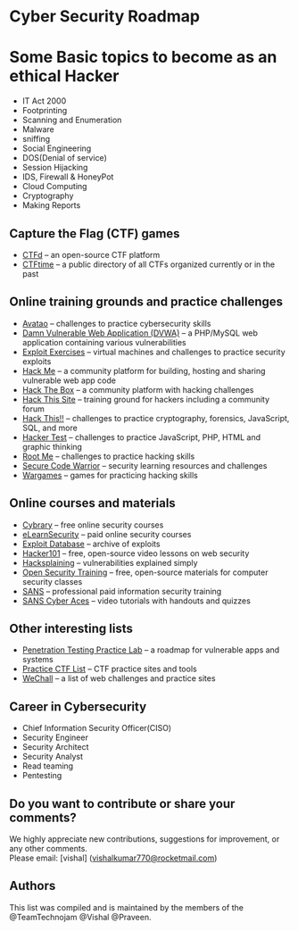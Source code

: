 # Cyber Security Roadmap
# Some Basic topics to become as an ethical Hacker

* IT Act 2000
* Footprinting
* Scanning and Enumeration
* Malware
* sniffing
* Social Engineering
* DOS(Denial of service)
* Session Hijacking
* IDS, Firewall & HoneyPot
* Cloud Computing
* Cryptography
* Making Reports


## Capture the Flag (CTF) games

* [CTFd](https://ctfd.io/) – an open-source CTF platform
* [CTFtime](https://ctftime.org/) – a public directory of all CTFs organized currently or in the past


## Online training grounds and practice challenges

* [Avatao](https://avatao.com/) – challenges to practice cybersecurity skills
* [Damn Vulnerable Web Application (DVWA)](http://www.dvwa.co.uk/) – a PHP/MySQL web application containing various vulnerabilities
* [Exploit Exercises](https://exploit-exercises.com/) – virtual machines and challenges to practice security exploits
* [Hack Me](https://hack.me/) – a community platform for building, hosting and sharing vulnerable web app code
* [Hack The Box](https://www.hackthebox.eu/) – a community platform with hacking challenges
* [Hack This Site](https://www.hackthissite.org/) – training ground for hackers including a community forum
* [Hack This!!](https://www.hackthis.co.uk/) – challenges to practice cryptography, forensics, JavaScript, SQL, and more
* [Hacker Test](http://www.hackertest.net/) – challenges to practice JavaScript, PHP, HTML and graphic thinking
* [Root Me](https://www.root-me.org) – challenges to practice hacking skills
* [Secure Code Warrior](https://portal.securecodewarrior.com/#/intro-splash) – security learning resources and challenges
* [Wargames](http://overthewire.org/wargames/) – games for practicing hacking skills

## Online courses and materials

* [Cybrary](https://www.cybrary.it/) – free online security courses
* [eLearnSecurity](https://www.elearnsecurity.com/) – paid online security courses
* [Exploit Database](https://www.exploit-db.com/) – archive of exploits
* [Hacker101](https://www.hacker101.com/) – free, open-source video lessons on web security
* [Hacksplaining](https://www.hacksplaining.com/lessons) – vulnerabilities explained simply
* [Open Security Training](http://www.opensecuritytraining.info/) – free, open-source materials for computer security classes
* [SANS](https://www.sans.org/) – professional paid information security training
* [SANS Cyber Aces](https://tutorials.cyberaces.org/) – video tutorials with handouts and quizzes

## Other interesting lists

* [Penetration Testing Practice Lab](http://www.amanhardikar.com/mindmaps/PracticeUrls.html) – a roadmap for vulnerable apps and systems
* [Practice CTF List](http://captf.com/practice-ctf/) – CTF practice sites and tools
* [WeChall](https://www.wechall.net/active_sites) – a list of web challenges and practice sites

## Career in Cybersecurity

* Chief Information Security Officer(CISO)
* Security Engineer
* Security Architect
* Security Analyst
* Read teaming
* Pentesting


## Do you want to contribute or share your comments?

We highly appreciate new contributions, suggestions for improvement, or any other comments.  
Please email: [vishal] (vishalkumar770@rocketmail.com)

## Authors

This list was compiled and is maintained by the members of the @TeamTechnojam @Vishal @Praveen.



